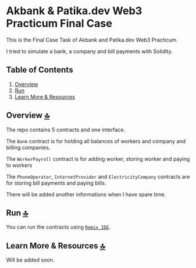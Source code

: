 # Akbank & Patika.dev Web3 Practicum Final Case

This is the Final Case Task of Akbank and Patika.dev Web3 Practicum.

I tried to simulate a bank, a company and bill payments with Solidity.

## **Table of Contents**

1. [Overview](#overview)
2. [Run](#install-run)
3. [Learn More & Resources](#learn)


## Overview <a id="overview"></a> [🔝][@jump-to-top]

The repo contains 5 contracts and one interface.

The `Bank` contract is for holding all balances of workers and company and billing companies.

The `WorkerPayroll` contract is for adding worker, storing worker and paying to workers

The `PhoneOperator`, `InternetProvider` and `ElectricityCompany` contracts are for storing bill payments and paying bills.

There will be added another informations when I have spare time.

## Run <a id="install-run"></a> [🔝][@jump-to-top]

You can run the contracts using [`Remix IDE`](https://remix.ethereum.org/).
## Learn More & Resources <a id="learn"></a>[🔝][@jump-to-top]

Will be added soon.


[@jump-to-top]: #table-of-contents
